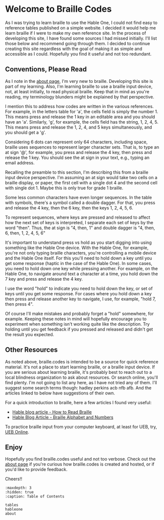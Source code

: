 # Welcome to Braille Codes

As I was trying to learn braille to use the Hable One, I could not find easy to reference tables published on a simple website.
I decided it would help me learn braille if I were to make my own reference site.
In the process of developing this site, I have found some sources I had missed initially.
I'll list those below and recommend going through them.
I decided to continue creating this site regardless with the goal of making it as simple and accessible as I could.
Hopefully you find it useful and not too redundant.

## Conventions, Please Read

As I note in the [about page](about.md), I'm very new to braille.
Developing this site is part of my learning.
Also, I'm learning braille to use a braille input device, not, at least initially, to read physical braille.
Keep that in mind as you're reading, my terminology blunders might be explained by that perspective.

I mention this to address how codes are written in the various references.
For example, in the letters table for 'a', the cells field is simply the number 1.
This means press and release the 1 key in an editable area and you should have an 'a'.
Similarly, 'g', for example, the cells field has the string, 1, 2, 4, 5.
This means press and release the 1, 2, 4, and 5 keys simultaneously, and you should get a 'g'.

Considering 6 dots can represent only 64 characters, including space, braille uses sequences to represent larger character sets.
That is, to type an at sign '@', for example, you press and release the 4 key, then press and release the 1 key.
You should see the at sign in your text, e.g., typing an email address.

Recalling the preamble to this section, I'm describing this from a braille input device perspective.
I'm assuming an at sign would take two cells on a braille display, or paper,
the first cell with a single dot 4 and the second cell with single dot 1.
Maybe this is only true for grade 1 braille.

Some less common characters have even longer sequences.
In the table with symbols, there's a symbol called a double dagger.
For that, you press and release the 4 key, then the 6 key, then the keys 1, 2, 4, 5, 6.

To represent sequences, where keys are pressed and released to affect how the next set of keys is interpreted, I separate each set of keys by the word "then".
Thus, the at sign is "4, then, 1" and double dagger is "4, then, 6, then, 1, 2, 4, 5, 6"

It's important to understand press vs hold as you start digging into using something like the Hable One device.
With the Hable One, for example, you're not only typing braille characters, you're controlling a mobile device and the Hable One itself.
For this you'll need to hold down a key until you get some response (haptic in the case of the Hable One).
In some cases, you need to hold down one key while pressing another.
For example, on the Hable One, to navigate around text a character at a time,
you hold down the 7 key and press and release the 4 key.

I use the word "hold" to indicate you need to hold down the key, or set of keys until you get some response.
For cases where you hold down a key then press and release another key to navigate,
I use, for example, "hold 7, then press 4".

Of course I'll make mistakes and probably forget a "hold" somewhere, for example.
Keeping these notes in mind will hopefully encourage you to experiment when something isn't working quite like the description.
Try holding until you get feedback if you pressed and released and didn't get the result you expected.

## Other Resources

As noted above, braille.codes is intended to be a source for quick reference material.
It's not a place to start learning braille, or a braille input device.
If you are serious about learning braille, it's probably best to reach out to a local blindness organization to ask about resources.
Or search online, you'll find plenty.
I'm not going to list any here, as I have not tried any of them.
I'll suggest some search terms though: hadley perkins acb nfb afb.
And the articles linked to below have suggestions of their own.

For a quick introduction to braille, here a few articles I found very useful:

- [Hable blog article - How to Read Braille](https://www.iamhable.com/blogs/article/how-to-read-braille-a-2025-guide)
- [Hable Blog Article - Braille Alphabet and Numbers ](https://www.iamhable.com/en-am/blogs/article/braille-alphabet-numbers)

To practice braille input from your computer keyboard, at least for UEB, try,
[UEB Online](https://uebonline.org).

## Enjoy

Hopefully you find braille.codes useful and not too verbose.
Check out the [about page](about) if you're curious how braille.codes  is created and hosted, or if you'd like to provide feedback.

Cheers!!

``` {toctree}
:maxdepth: 3
:hidden: true
:caption: Table of Contents

tables
hableone
about
```
